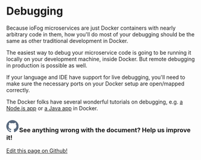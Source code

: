 # Debugging

Because ioFog microservices are just Docker containers with nearly arbitrary code in them, how you'll do most of your debugging should be the same as other traditional development in Docker.

The easiest way to debug your microservice code is going to be running it locally on your development machine, inside Docker. But remote debugging in production is possible as well.

If your language and IDE have support for live debugging, you'll need to make sure the necessary ports on your Docker setup are open/mapped correctly.

The Docker folks have several wonderful tutorials on debugging, e.g. [a Node.js app](https://blog.docker.com/2016/07/live-debugging-docker/) or [a Java app](https://blog.docker.com/2016/09/java-development-using-docker/) in Docker.

<aside class="notifications contribute">
  <h3><img src="/images/icos/ico-github.svg" alt=""/>See anything wrong with the document? Help us improve it!</h3>
  <a href="https://github.com/Datasance/docs.datasance.com/edit/main/docs/developing-microservices/debugging.md"
    target="_blank">
    <p>Edit this page on Github!</p>
  </a>
</aside>
